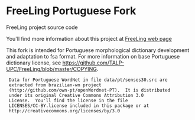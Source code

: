 # FreeLing Portuguese Fork
FreeLing project source code

You'll find more information about this project at [FreeLing web page](http://nlp.cs.upc.edu/freeling) 

This fork is intended for Portuguese morphological dictionary development and adaptation to fsa format.
For more information on base Portuguese dictionary license, see https://github.com/TALP-UPC/FreeLing/blob/master/COPYING.


     Data for Portuguese WordNet in file data/pt/senses30.src are
     extracted from brazilian-wn project
     (http://github.com/own-pt/openWordnet-PT).  It is distributed
     under its original Creative Commons Attribution 3.0
     License.  You'll find the license in the file
     LICENSES/CC-BY.license included in this package or at
     http://creativecommons.org/licenses/by/3.0
 
